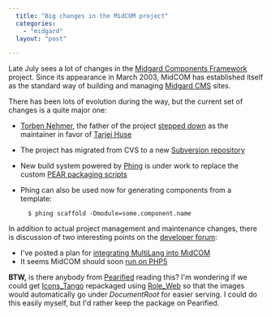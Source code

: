 ```yaml
---
  title: "Big changes in the MidCOM project"
  categories: 
    - "midgard"
  layout: "post"

---
```

Late July sees a lot of changes in the [Midgard Components Framework][1] project. Since its appearance in March 2003, MidCOM has established itself as the standard way of building and managing [Midgard CMS][2] sites.

There has been lots of evolution during the way, but the current set of changes is a quite major one:

* [Torben Nehmer][4], the father of the project [stepped down][6] as the maintainer in favor of [Tarjei Huse][5]
* The project has migrated from CVS to a new [Subversion repository][3]
* New build system powered by [Phing][7] is under work to replace the custom [PEAR packaging scripts][8]
* Phing can also be used now for generating components from a template:

        $ phing scaffold -Dmodule=some.component.name

In addition to actual project management and maintenance changes, there is discussion of two interesting points on the [developer forum][9]:

* I've posted a plan for [integrating MultiLang into MidCOM][10]
* It seems MidCOM should soon [run on PHP5][11]

__BTW,__ is there anybody from [Pearified][12] reading this? I'm wondering if we could get [Icons\_Tango][13] repackaged using [Role\_Web][14] so that the images would automatically go under _DocumentRoot_ for easier serving. I could do this easily myself, but I'd rather keep the package on Pearified.

[1]: http://www.midgard-project.org/documentation/midcom/
[2]: http://www.midgard-project.org/
[3]: http://gforge.nehmer.net/scm/?group_id=6
[4]: http://www.midgard-project.org/community/whoswho/torben.html
[5]: http://www.midgard-project.org/community/whoswho/tarjei.html
[6]: http://www.midgard-project.org/updates/withdraw-from-midcom.html
[7]: http://phing.info/trac/
[8]: http://gforge.nehmer.net/plugins/scmsvn/viewcvs.php/trunk/support/?root=midcom
[9]: http://www.midgard-project.org/discussion/developer-forum/
[10]: http://www.midgard-project.org/discussion/developer-forum/read/d73dcc04bc54140a694acc10a1d08c3d.html
[11]: http://www.midgard-project.org/discussion/developer-forum/midcom-2-5-on-php5/
[12]: http://pearified.com/
[13]: http://pearified.com/index.php?package=Icons_Tango
[14]: http://pearified.com/index.php?package=Role_Web
